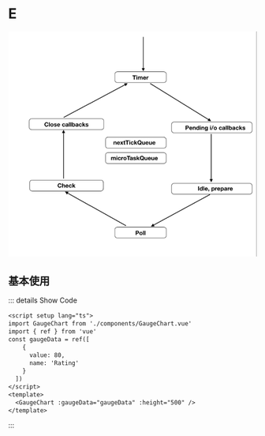 # E
<script setup lang="ts">
import GaugeChart from './components/GaugeChart.vue'
import { ref } from 'vue'
const gaugeData = ref([
    {
      value: 80,
      name: 'Rating'
    }
  ])
</script>

![Node-eventloop-order](/Node-eventloop-order.png)
## 基本使用

<GaugeChart :gaugeData="gaugeData" :height="500" />

::: details Show Code

```vue
<script setup lang="ts">
import GaugeChart from './components/GaugeChart.vue'
import { ref } from 'vue'
const gaugeData = ref([
    {
      value: 80,
      name: 'Rating'
    }
  ])
</script>
<template>
  <GaugeChart :gaugeData="gaugeData" :height="500" />
</template>
```

:::
